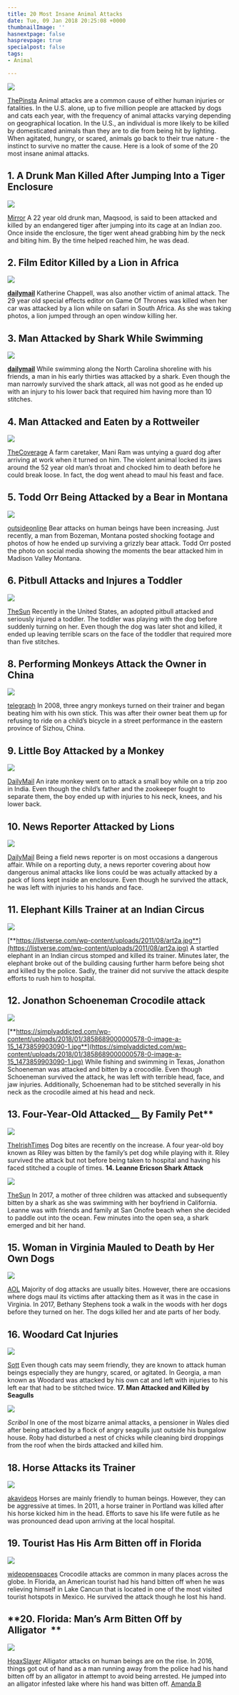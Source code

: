 ```yaml
---
title: 20 Most Insane Animal Attacks
date: Tue, 09 Jan 2018 20:25:08 +0000
thumbnailImage: ''
hasnextpage: false
hasprevpage: true
specialpost: false
tags:
- Animal

---
```

![](https://simplyaddicted.com/wp-content/uploads/2018/01/maxresdefault.jpg)

[ThePinsta](http://www.thepinsta.com/dog-kills-woman_X9z%7CImKTl%7CzIGt%7CGaqsydR*%7CS6bs*ZWS4bqEBG55gow/) Animal attacks are a common cause of either human injuries or fatalities. In the U.S. alone, up to five million people are attacked by dogs and cats each year, with the frequency of animal attacks varying depending on geographical location. In the U.S., an individual is more likely to be killed by domesticated animals than they are to die from being hit by lighting. When agitated, hungry, or scared, animals go back to their true nature - the instinct to survive no matter the cause. Here is a look of some of the 20 most insane animal attacks.

## **1. A Drunk Man Killed After Jumping Into a Tiger Enclosure**

![](https://simplyaddicted.com/wp-content/uploads/2018/01/PAY-Tiger-attacks-and-kills-a-vistor-at-New-Delhi-Zoo.jpg)

[Mirror](https://i2-prod.mirror.co.uk/incoming/article4308408.ece/ALTERNATES/s810/PAY-Tiger-attacks-and-kills-a-vistor-at-New-Delhi-Zoo.jpg) A 22 year old drunk man, Maqsood, is said to been attacked and killed by an endangered tiger after jumping into its cage at an Indian zoo. Once inside the enclosure, the tiger went ahead grabbing him by the neck and biting him. By the time helped reached him, he was dead.

## **2. Film Editor Killed by a Lion in Africa**

![](https://simplyaddicted.com/wp-content/uploads/2018/01/2965346200000578-3113418-Horrifying_This_image_captures_the_horrifying_the_moment_the_lio-a-47_1433597454824.jpg)

[**dailymail**](https://simplyaddicted.com/wp-content/uploads/2018/01/2965346200000578-3113418-Horrifying_This_image_captures_the_horrifying_the_moment_the_lio-a-47_1433597454824-1.jpg) Katherine Chappell, was also another victim of animal attack. The 29 year old special effects editor on Game Of Thrones was killed when her car was attacked by a lion while on safari in South Africa. As she was taking photos, a lion jumped through an open window killing her.

## **3. Man Attacked by Shark While Swimming**

![](https://simplyaddicted.com/wp-content/uploads/2018/01/2A02CBDC00000578-3140911-image-a-70_1435351435769.jpg)

[**dailymail**](https://simplyaddicted.com/wp-content/uploads/2018/01/2A02CBDC00000578-3140911-image-a-70_1435351435769-1.jpg) While swimming along the North Carolina shoreline with his friends, a man in his early thirties was attacked by a shark. Even though the man narrowly survived the shark attack, all was not good as he ended up with an injury to his lower back that required him having more than 10 stitches.

## **4. Man Attacked and Eaten by a Rottweiler**

![](https://simplyaddicted.com/wp-content/uploads/2018/01/Mani-Ram-Rottweiler-India-932594.jpg)

[TheCoverage](https://thecoverage.my/cn/%E5%A5%B3%E4%BA%BA/%E3%80%90%E6%88%91%E6%9D%A5%E9%80%81%E4%BD%A0%E7%A4%BC%E7%89%A9%EF%BC%81%E3%80%91%E5%A4%A7%E9%A9%AC%E5%A5%B3%E5%AD%90%E6%9C%BA%E8%AD%A6%E8%AF%86%E7%A0%B4%E7%88%B1%E6%83%85%E5%8C%85%E8%A3%B9%E9%AA%97/) A farm caretaker, Mani Ram was untying a guard dog after arriving at work when it turned on him. The violent animal locked its jaws around the 52 year old man’s throat and chocked him to death before he could break loose. In fact, the dog went ahead to maul his feast and face.

## **5. Todd Orr Being Attacked by a Bear in Montana**

![](https://simplyaddicted.com/wp-content/uploads/2018/01/todd-orr_h.jpg)

[outsideonline](https://www.outsideonline.com/sites/default/files/styles/width_1200/public/2016/10/10/todd-orr_h.jpg?itok=GdOTi6nG) Bear attacks on human beings have been increasing. Just recently, a man from Bozeman, Montana posted shocking footage and photos of how he ended up surviving a grizzly bear attack. Todd Orr posted the photo on social media showing the moments the bear attacked him in Madison Valley Montana.

## **6. Pitbull Attacks and Injures a Toddler**

![](https://simplyaddicted.com/wp-content/uploads/2018/01/nintchdbpict0003745121291.jpg)

[TheSun](https://www.thesun.co.uk/wp-content/uploads/2017/12/nintchdbpict0003745121291.jpg?strip=all&w=677) Recently in the United States, an adopted pitbull attacked and seriously injured a toddler. The toddler was playing with the dog before suddenly turning on her. Even though the dog was later shot and killed, it ended up leaving terrible scars on the face of the toddler that required more than five stitches.

## **8. Performing Monkeys Attack the Owner in China**

![](https://simplyaddicted.com/wp-content/uploads/2018/01/monkeys1_1208243c.jpg)

[telegraph](https://simplyaddicted.com/wp-content/uploads/2018/01/monkeys1_1208243c-1.jpg) In 2008, three angry monkeys turned on their trainer and began beating him with his own stick. This was after their owner beat them up for refusing to ride on a child’s bicycle in a street performance in the eastern province of Sizhou, China.

## **9. Little Boy Attacked by a Monkey**

![](https://simplyaddicted.com/wp-content/uploads/2018/01/article-2372257-1AEADCAC000005DC-407_634x795.jpg)

[DailyMail](http://www.dailymail.co.uk/news/article-2372257/Small-boy-attacked-monkey-seriously-hurt-Indian-zoo.html) An irate monkey went on to attack a small boy while on a trip zoo in India. Even though the child’s father and the zookeeper fought to separate them, the boy ended up with injuries to his neck, knees, and his lower back.

## **10. News Reporter Attacked by Lions**

![](https://simplyaddicted.com/wp-content/uploads/2018/01/29422A4A00000578-3106004-image-a-28_1433186106648.jpg)

[DailyMail](https://simplyaddicted.com/wp-content/uploads/2018/01/29422A4A00000578-3106004-image-a-28_1433186106648-1.jpg) Being a field news reporter is on most occasions a dangerous affair. While on a reporting duty, a news reporter covering about how dangerous animal attacks like lions could be was actually attacked by a pack of lions kept inside an enclosure. Even though he survived the attack, he was left with injuries to his hands and face.

## **11. Elephant Kills Trainer at an Indian Circus**

![](https://simplyaddicted.com/wp-content/uploads/2018/01/art2a.jpg)

[**https://listverse.com/wp-content/uploads/2011/08/art2a.jpg**](https://listverse.com/wp-content/uploads/2011/08/art2a.jpg) A startled elephant in an Indian circus stomped and killed its trainer. Minutes later, the elephant broke out of the building causing further harm before being shot and killed by the police. Sadly, the trainer did not survive the attack despite efforts to rush him to hospital.

## **12. Jonathon Schoeneman Crocodile attack**

![](https://simplyaddicted.com/wp-content/uploads/2018/01/3858689000000578-0-image-a-15_1473859903090.jpg)

[**https://simplyaddicted.com/wp-content/uploads/2018/01/3858689000000578-0-image-a-15_1473859903090-1.jpg**](https://simplyaddicted.com/wp-content/uploads/2018/01/3858689000000578-0-image-a-15_1473859903090-1.jpg) While fishing and swimming in Texas, Jonathon Schoeneman was attacked and bitten by a crocodile. Even though Schoeneman survived the attack, he was left with terrible head, face, and jaw injuries. Additionally, Schoeneman had to be stitched severally in his neck as the crocodile aimed at his head and neck.

## **13. Four-Year-Old Attacked__** By Family Pet**

![](https://simplyaddicted.com/wp-content/uploads/2018/01/image.jpg)

[TheIrishTimes](https://www.irishtimes.com/news/ireland/irish-news/boy-10-receives-50-stitches-in-his-face-after-dog-attack-1.1918037) Dog bites are recently on the increase. A four year-old boy known as Riley was bitten by the family’s pet dog while playing with it. Riley survived the attack but not before being taken to hospital and having his faced stitched a couple of times. **14. Leanne Ericson Shark Attack**

![](https://simplyaddicted.com/wp-content/uploads/2018/01/nintchdbpict000322008536.jpg)

[TheSun](https://www.thesun.co.uk/wp-content/uploads/2017/05/nintchdbpict000322008536.jpg?strip=all&w=330) In 2017, a mother of three children was attacked and subsequently bitten by a shark as she was swimming with her boyfriend in California. Leanne was with friends and family at San Onofre beach when she decided to paddle out into the ocean. Few minutes into the open sea, a shark emerged and bit her hand.

## **15. Woman in Virginia Mauled to Death by Her Own Dogs**

![](https://simplyaddicted.com/wp-content/uploads/2018/01/http_2F2Fo.aolcdn.com2Fhss2Fstorage2Fmidas2F47f3ec38c7d20315462de13dcd5a39cc2F2059623922Fbethany-stephens-02.jpg)

[AOL](https://www.aol.com/article/news/2017/12/18/police-woman-mauled-to-death-by-her-own-pit-bulls-while-out-for-a-walk/23310538/) Majority of dog attacks are usually bites. However, there are occasions where dogs maul its victims after attacking them as it was in the case in Virginia. In 2017, Bethany Stephens took a walk in the woods with her dogs before they turned on her. The dogs killed her and ate parts of her body.

## **16. Woodard Cat Injuries**

![](https://simplyaddicted.com/wp-content/uploads/2018/01/medium_2016_12_25_652899d3ef.jpg)

[Sott](https://simplyaddicted.com/wp-content/uploads/2018/01/medium_2016_12_25_652899d3ef-1.jpg) Even though cats may seem friendly, they are known to attack human beings especially they are hungry, scared, or agitated. In Georgia, a man known as Woodard was attacked by his own cat and left with injuries to his left ear that had to be stitched twice. **17. Man Attacked and Killed by Seagulls**

![](https://simplyaddicted.com/wp-content/uploads/2018/01/http-inlinethumb34.webshots.com-4001-2209293570105101600S600x600Q85.jpg)

_Scribol_ In one of the most bizarre animal attacks, a pensioner in Wales died after being attacked by a flock of angry seagulls just outside his bungalow house. Roby had disturbed a nest of chicks while cleaning bird droppings from the roof when the birds attacked and killed him.

## **18. Horse Attacks its Trainer**

![](https://simplyaddicted.com/wp-content/uploads/2018/01/hqdefault-1.jpg)

[akavideos](https://www.akavideos.com/watch?v=VYaycW1Fav8) Horses are mainly friendly to human beings. However, they can be aggressive at times. In 2011, a horse trainer in Portland was killed after his horse kicked him in the head. Efforts to save his life were futile as he was pronounced dead upon arriving at the local hospital.

## **19. Tourist Has His Arm Bitten off in Florida**

![](https://simplyaddicted.com/wp-content/uploads/2018/01/070413-crocodile-picture-2.jpg)

[wideopenspaces](http://www.wideopenspaces.com/man-looses-arm-to-crocodile-and-luckily-is-reattached/) Crocodile attacks are common in many places across the globe. In Florida, an American tourist had his hand bitten off when he was relieving himself in Lake Cancun that is located in one of the most visited tourist hotspots in Mexico. He survived the attack though he lost his hand.

## **20. Florida: Man’s Arm Bitten Off by Alligator  **

![](https://simplyaddicted.com/wp-content/uploads/2018/01/golf-alligator-7.jpg)

[HoaxSlayer](https://simplyaddicted.com/wp-content/uploads/2018/01/golf-alligator-7-1.jpg) Alligator attacks on human beings are on the rise. In 2016, things got out of hand as a man running away from the police had his hand bitten off by an alligator in attempt to avoid being arrested. He jumped into an alligator infested lake where his hand was bitten off. [Amanda B](http://www.writeraccess.com/writer/20641/)